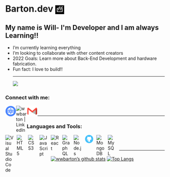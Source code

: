# Barton.dev <a href="https://wwbarton.github.io/Barton-Portfolio/" target="_blank"><img align="center" src='./assets/jpeg/Robart.jpeg' alt="web" width="28px"/></a>

## My name is Will- I'm Developer and I am always Learning!!

- I’m currently learning everything
- I’m looking to collaborate with other content creators
- 2022 Goals: Learn more about Back-End Development and hardware fabrication.
- Fun fact: I love to build!!
  <br/>
  ***
  ![](https://komarev.com/ghpvc/?username=wwbarton&style=flat-square)

### Connect with me:

<a href="https://wwbarton.github.io/Barton-Portfolio/" target="_blank"> <img align="left" src="./assets/png/web-blue.png" alt="wwbarton website" width="34px"/></a>
<a href="https://www.linkedin.com/in/wwbarton/" target="_blank"><img align="left" src="https://raw.githubusercontent.com/yushi1007/yushi1007/main/images/linkedin.svg" alt="wwbarton | LinkedIn" width="34px"/></a>
<a href="mailto:wwalt.barton@gmail.com"><img align="left" src='./assets/png/old-Gmail-icon.png' alt="web" width="34px"/></a>
<br/>

---

### Languages and Tools:

<img align="left" alt="Visual Studio Code" width="26px" src="https://cdn.jsdelivr.net/gh/devicons/devicon/icons/vscode/vscode-original.svg" target='none' style="padding-right:10px;" />
<img align="left" alt="HTML5" width="26px" src="https://cdn.jsdelivr.net/gh/devicons/devicon/icons/html5/html5-original.svg" target='none' style="padding-right:10px;" />
<img align="left" alt="CSS3" width="26px" src="https://cdn.jsdelivr.net/gh/devicons/devicon/icons/css3/css3-original.svg" target='none' style="padding-right:10px;" />
<img align="left" alt="JavaScript" width="26px" src="https://cdn.jsdelivr.net/gh/devicons/devicon/icons/javascript/javascript-original.svg" target='none' style="padding-right:10px;" />
<img align="left" alt="React" width="26px" src="https://cdn.jsdelivr.net/gh/devicons/devicon/icons/react/react-original.svg" target='none' style="padding-right:10px;" />
<img align="left" alt="GraphQL" width="26px" src="https://cdn.jsdelivr.net/gh/devicons/devicon/icons/graphql/graphql-plain.svg" target='none' style="padding-right:10px;" />
<img align="left" alt="Node.js" width="26px" src="https://cdn.jsdelivr.net/gh/devicons/devicon/icons/nodejs/nodejs-original.svg" target='none' style="padding-right:10px;" />
<img align="left" alt="Git" width="26px" src="./assets/png/gh.png"  target='none' style="padding-right:10px;" />
<img align="left" alt="MongoDB" width="26px" src="https://cdn.jsdelivr.net/gh/devicons/devicon/icons/mongodb/mongodb-original.svg" target='none' style="padding-right:10px;" />

<img align="left" alt="MySQL" width="26px" src="https://cdn.jsdelivr.net/gh/devicons/devicon/icons/mysql/mysql-original.svg" target='none' style="padding-right:10px;" />

<br />
<br />

---

[![wwbarton’s github stats](https://github-readme-stats.vercel.app/api?username=wwbarton&theme=cobalt2&show_icons=true)](https://github.com/wwbarton)
[![Top Langs](https://github-readme-stats.vercel.app/api/top-langs/?username=wwbarton&layout=compact&theme=cobalt2)](https://github.com/wwbarton)

[website]: https://wwbarton.github.io/Barton-Portfolio/
[linkedin]: https://www.linkedin.com/in/wwbarton/
